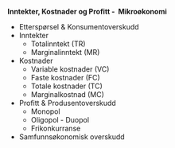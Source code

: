 **Inntekter, Kostnader og Profitt -  Mikroøkonomi**

- Etterspørsel & Konsumentoverskudd
- Inntekter
    - Totalinntekt (TR)
    - Marginalinntekt (MR)
- Kostnader
    - Variable kostnader (VC)
    - Faste kostnader (FC)
    - Totale kostnader (TC)
    - Marginalkostnad (MC)
- Profitt & Produsentoverskudd
    - Monopol
    - Oligopol - Duopol
    - Frikonkurranse
- Samfunnsøkonomisk overskudd